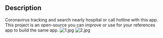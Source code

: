 ## Description

Coronavirus tracking and search nearly hospital or call hotline with this app. This project is an open-source you can improve or use for your references app to build the same app.
![1.jpg]({{site.baseurl}}/1.jpg)
![2.jpg]({{site.baseurl}}/2.jpg)


